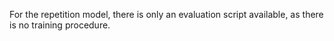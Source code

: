 For the repetition model, there is only an evaluation script available, as there is no training procedure.